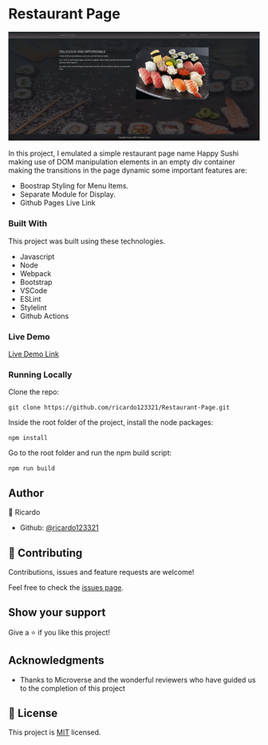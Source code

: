 # Restaurant Page

![screenshot](./screenshot.png)

In this project, I emulated a simple restaurant page name Happy Sushi making use of DOM manipulation elements in an empty div container making the transitions in the page dynamic some important features are:

* Boostrap Styling for Menu Items.
* Separate Module for Display.
* Github Pages Live Link

### Built With
This project was built using these technologies.

* Javascript
* Node
* Webpack
* Bootstrap
* VSCode
* ESLint
* Stylelint
* Github Actions

### Live Demo

[Live Demo Link](https://ricardo123321.github.io/Restaurant-Page/)

### Running Locally

Clone the repo:
```
git clone https://github.com/ricardo123321/Restaurant-Page.git
```
Inside the root folder of the project, install the node packages:
```
npm install
```
Go to the root folder and run the npm build script:
```
npm run build
```
## Author

👤 Ricardo

- Github: [@ricardo123321](https://github.com/ricardo123321)

## 🤝 Contributing

Contributions, issues and feature requests are welcome!

Feel free to check the [issues page](issues/).

## Show your support

Give a ⭐️ if you like this project!

## Acknowledgments

- Thanks to Microverse and the wonderful reviewers who have guided us to the completion of this project


## 📝 License

This project is [MIT](lic.url) licensed.
 
